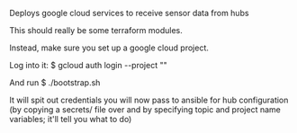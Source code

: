 Deploys google cloud services to receive sensor data from hubs

This should really be some terraform modules.

Instead, make sure you set up a google cloud project.

Log into it:
$  gcloud auth login --project "<your project>"

And run 
$ ./bootstrap.sh

It will spit out credentials you will now pass to ansible for hub configuration (by copying a secrets/ file over and by specifying topic and project name variables; it'll tell you what to do)
